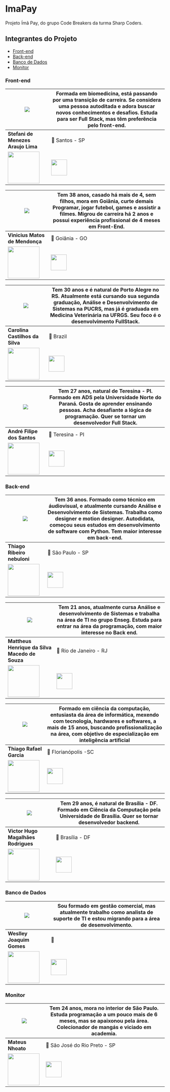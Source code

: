 # ImaPay

Projeto Ímã Pay, do grupo Code Breakers da turma Sharp Coders.

## Integrantes do Projeto
- [Front-end](#front-end)
- [Back-end](#back-end)
- [Banco de Dados](#banco-de-dados)
- [Monitor](#monitor)

### Front-end

<img src="https://avatars.githubusercontent.com/u/113543375?v=4">| Formada em biomedicina, está passando por uma transição de carreira. Se considera uma pessoa autoditada e adora buscar novos conhecimentos e desafios. Estuda para ser Full Stack, mas têm preferência pelo front-end. 
--|--
**Stefani de Menezes Araujo Lima**  | 📍 Santos - SP
<a href="https://github.com/stefanimalima"><img src="https://logosmarcas.net/wp-content/uploads/2020/12/GitHub-Logo.png" width="100px"></a>| <a href="https://www.linkedin.com/in/1stefanilima/"><img src="https://cdn-icons-png.flaticon.com/512/174/174857.png" width="50px"> </a>


<img src="https://avatars.githubusercontent.com/u/81592753?v=4" >| Tem 38 anos, casado há mais de 4, sem filhos, mora em Goiânia, curte demais Programar, jogar futebol, games e assistir a filmes. Migrou de carreira há 2 anos e possui experiência profissional de 4 meses em Front-End. 
--|--
**Vinicius Matos de Mendonça**  | 📍 Goiânia - GO 
<a href="https://github.com/Vinnizius1"><img src="https://logosmarcas.net/wp-content/uploads/2020/12/GitHub-Logo.png" width="100px"></a>| <a href="https://www.linkedin.com/in/vinmm/"><img src="https://cdn-icons-png.flaticon.com/512/174/174857.png" width="50px"> </a>



<img src="https://avatars.githubusercontent.com/u/117789578?v=4">| Tem 30 anos e é natural de Porto Alegre no RS. Atualmente está cursando sua segunda graduação, Análise e Desenvolvimento de Sistemas na PUCRS, mas já é graduada em Medicina Veterinária na UFRGS. Seu foco é o desenvolvimento FullStack. 
--|--
**Carolina Castilhos da Silva**  | 📍 Brazil
<a href="https://github.com/carolinacastilhos"><img src="https://logosmarcas.net/wp-content/uploads/2020/12/GitHub-Logo.png" width="100px"></a>| <a href="https://www.linkedin.com/in/carolina-castilhos-da-silva/"><img src="https://cdn-icons-png.flaticon.com/512/174/174857.png" width="50px"> </a>

<img src="https://avatars.githubusercontent.com/u/42652243?v=4">| Tem 27 anos, natural de Teresina - PI. Formado em ADS pela Universidade Norte do Paraná. Gosta de aprender ensinando pessoas. Acha desafiante a lógica de programação. Quer se tornar um desenvolvedor Full Stack. 
--|--
**André Filipe dos Santos**  | 📍 Teresina - PI
<a href="https://github.com/devandresantos"><img src="https://logosmarcas.net/wp-content/uploads/2020/12/GitHub-Logo.png" width="100px"></a>| <a href="https://www.linkedin.com/in/andr%C3%A9-santos-aa9737251/"><img src="https://cdn-icons-png.flaticon.com/512/174/174857.png" width="50px"> </a>

### Back-end

<img src="https://avatars.githubusercontent.com/u/100470956?v=4" >| Tem 36 anos. Formado como técnico em áudiovisual, e atualmente cursando Análise e Desenvolvimento de Sistemas. Trabalha como designer e motion designer. Autodidata, começou seus estudos em desenvolvimento de software com Python. Tem maior interesse em back-end. 
--|--
**Thiago Ribeiro nebuloni**  | 📍 São Paulo - SP
<a href="https://github.com/thiagonebuloni"><img src="https://logosmarcas.net/wp-content/uploads/2020/12/GitHub-Logo.png" width="100px"></a>| <a href="https://www.linkedin.com/in/thiago-nebuloni-51446593/"><img src="https://cdn-icons-png.flaticon.com/512/174/174857.png" width="50px"> </a>

<img src="https://avatars.githubusercontent.com/u/99846145?v=4">| Tem 21 anos, atualmente cursa Análise e desenvolvimento de Sistemas e trabalha na área de TI no grupo Enseg. Estuda para entrar na área da programação, com maior interesse no Back end.  
--|--
**Mattheus Henrique da Silva Macedo de Souza**  | 📍 Rio de Janeiro - RJ
<a href="https://github.com/mtssouza05"><img src="https://logosmarcas.net/wp-content/uploads/2020/12/GitHub-Logo.png" width="100px"></a>| <a href="https://www.linkedin.com/in/mattheus-henrique-souza-b89701227/"><img src="https://cdn-icons-png.flaticon.com/512/174/174857.png" width="50px"> </a>

<img src="https://avatars.githubusercontent.com/u/77303886?v=4" >| Formado em ciência da computação, entusiasta da área de informática, mexendo com tecnologia, hardwares e softwares, a mais de 15 anos, buscando profissionalização na área, com objetivo de especialização em inteligência artificial 
--|--
**Thiago Rafael Garcia**  | 📍 Florianópolis -SC
<a href="https://github.com/ThGarcia"><img src="https://logosmarcas.net/wp-content/uploads/2020/12/GitHub-Logo.png" width="100px"></a>| <a href="https://www.linkedin.com/in/garciathiagorafael/"><img src="https://cdn-icons-png.flaticon.com/512/174/174857.png" width="50px"> </a>

<img src="https://avatars.githubusercontent.com/u/22302873?v=4">| Tem 29 anos, é natural de Brasília - DF. Formado em Ciência da Computação pela Universidade de Brasília. Quer se tornar desenvolvedor backend. 
--|--
**Victor Hugo Magalhães Rodrigues**  | 📍 Brasília - DF
<a href="https://github.com/victorhugomr"><img src="https://logosmarcas.net/wp-content/uploads/2020/12/GitHub-Logo.png" width="100px"></a>| <a href="https://www.linkedin.com/in/victorhugomr/"><img src="https://cdn-icons-png.flaticon.com/512/174/174857.png" width="50px"> </a>

### Banco de Dados

<img src="https://avatars.githubusercontent.com/u/107959293?v=4">| Sou formado em gestão comercial, mas atualmente trabalho como analista de suporte de TI e estou migrando para a área de desenvolvimento. 
--|--
**Weslley Joaquim Gomes**  | 📍 
<a href="https://github.com/weslleyjoaquim"><img src="https://logosmarcas.net/wp-content/uploads/2020/12/GitHub-Logo.png" width="100px"></a>| <a href="https://www.linkedin.com/in/weslley-joaquim-gomes/"><img src="https://cdn-icons-png.flaticon.com/512/174/174857.png" width="50px"> </a>


### Monitor

<img src="https://avatars.githubusercontent.com/u/40778373?v=4">|  Tem 24 anos, mora no interior de São Paulo. Estuda programação a um pouco mais de 6 meses, mas se apaixonou pela área. Colecionador de mangás e viciado em academia.
--|--
**Mateus Nhoato**  | 📍 São José do Rio Preto - SP
<a href="https://github.com/MateusNhoato"><img src="https://logosmarcas.net/wp-content/uploads/2020/12/GitHub-Logo.png" width="100px"></a>| <a href="https://www.linkedin.com/in/mateus-nhoato/"><img src="https://cdn-icons-png.flaticon.com/512/174/174857.png" width="50px"> </a>






